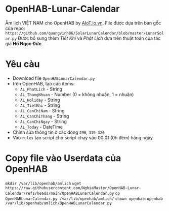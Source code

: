 # OpenHAB-Lunar-Calendar
Âm lịch VIỆT NAM cho OpenHAB by [AIoT.io.vn](https://AIoT.io.vn). File được dựa trên bản gốc của repo: `https://github.com/quangvinh86/SolarLunarCalendar/blob/master/LunarSolar.py`
Được bổ sung thêm *Tiết Khí* và *Phật Lịch* dựa trên thuật toán của tác giả **Hồ Ngọc Đức**.

# Yêu càu
- Download file `OpenHABLunarCalendar.py`
- trên OpenHAB, tạo các items:
  - `AL_PhatLich` - String
  - `AL_ThangNhuan` - Number (0 = không nhuận, 1 = nhuận)
  - `AL_Holiday` - String
  - `AL_TietKhi` - String
  - `AL_CanChiNam` - String
  - `AL_CanChiThang` - String
  - `AL_CanChiNgay` - String
  - `AL_Today` - DateTime
- Chỉnh sửa thông tin ở các dòng `296`, `319-326`
- Vào `rules` tạo script cho script chạy vào 00:01 (0h đêm) hàng ngày

# Copy file vào Userdata của OpenHAB

`mkdir /var/lib/openhab/amlich`
`wget https://raw.githubusercontent.com/NghiaMaster/OpenHAB-Lunar-Calendar/refs/heads/main/OpenHABLunarCalendar.py`
`cp OpenHABLunarCalendar.py /var/lib/openhab/amlich/`
`chown openhab:openhab /var/lib/openhab/amlich/OpenHABLunarCalendar.py`
